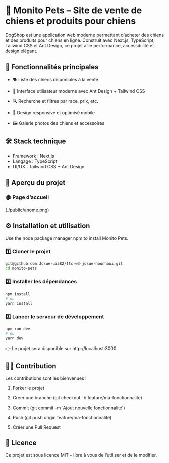 # 🐶 Monito Pets – Site de vente de chiens et produits pour chiens

DogShop est une application web moderne permettant d’acheter des chiens et des produits pour chiens en ligne. Construit avec Next.js, TypeScript, Tailwind CSS et Ant Design, ce projet allie performance, accessibilité et design élégant.

## 🚀 Fonctionnalités principales

- 🐕 Liste des chiens disponibles à la vente

- 🎨 Interface utilisateur moderne avec Ant Design + Tailwind CSS

- 🔍 Recherche et filtres par race, prix, etc.

- 📱 Design responsive et optimisé mobile

- 🖼️ Galerie photos des chiens et accessoires

## 🛠️ Stack technique

- Framework : Next.js
- Langage : TypeScript
- UI/UX : Tailwind CSS + Ant Design

## 📸 Aperçu du projet

### 🏠 Page d’accueil

(./public/ahome.png)

## ⚙️ Installation et utilisation

Use the node package manager npm to install Monito Pets.

### 1️⃣ Cloner le projet

```bash
git@github.com:Josue-ui582/ftc-w3-josue-hounhoui.git
cd monito-pets

```

### 2️⃣ Installer les dépendances

```bash
npm install
# ou
yarn install
```

### 3️⃣ Lancer le serveur de développement

```bash
npm run dev
# ou
yarn dev
```
👉 Le projet sera disponible sur http://localhost:3000


## 👨‍💻 Contribution

Les contributions sont les bienvenues !

1. Forker le projet

2. Créer une branche (git checkout -b feature/ma-fonctionnalite)

3. Commit (git commit -m 'Ajout nouvelle fonctionnalité')

4. Push (git push origin feature/ma-fonctionnalite)

5. Créer une Pull Request

## 📜 Licence

Ce projet est sous licence MIT – libre à vous de l’utiliser et de le modifier.
